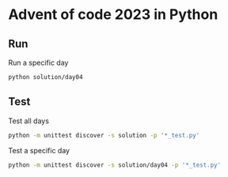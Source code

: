 # Advent of code 2023 in Python

## Run

Run a specific day

```sh
python solution/day04
```

## Test

Test all days

```sh
python -m unittest discover -s solution -p '*_test.py'
```

Test a specific day

```sh
python -m unittest discover -s solution/day04 -p '*_test.py'
```
